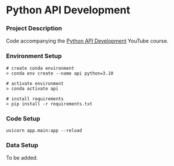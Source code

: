 # Python API Development

### Project Description

Code accompanying the [Python API Development](https://www.youtube.com/watch?v=0sOvCWFmrtA&t=66133s) YouTube course.

### Environment Setup

```
# create conda environment
> conda env create --name api python=3.10

# activate environment
> conda activate api

# install requirements
> pip install -r requirements.txt
```

### Code Setup 

```
uvicorn app.main:app --reload
```

### Data Setup
To be added. 

